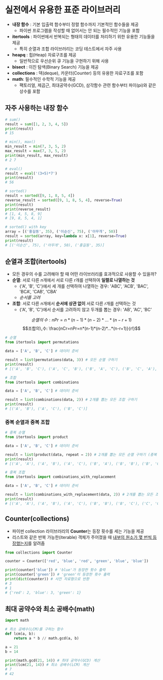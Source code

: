# 실전에서 유용한 표준 라이브러리
* **내장 함수** : 기본 입출력 함수부터 정렬 함수까지 기본적인 함수들을 제공
  * 파이썬 프로그램을 작성할 때 없어서는 안 되는 필수적인 기능을 포함
* **itertools** : 파이썬에서 반복되는 형태의 데이터를 처리하기 위한 유용한 기능들을 제공
  * 특히 순열과 조합 라이브러리는 코딩 테스트에서 자주 사용
* **heapq** : 힙(Heap) 자료구조를 제공
  * 일반적으로 우선순위 큐 기능을 구현하기 위해 사용
* **bisect** : 이진 탐색(Binary Search) 기능을 제공
* **collections** : 덱(deque), 카운터(Counter) 등의 유용한 자료구조를 포함
* **math**: 필수적인 수학적 기능을 제공
  * 팩토리얼, 제곱근, 최대공약수(GCD), 삼각함수 관련 함수부터 파이(pi)와 같은 상수를 포함

## 자주 사용하는 내장 함수

```py
# sum()
result = sum([1, 2, 3, 4, 5])
print(result)
# 15

# min(), max()
min_result = min(7, 3, 5, 2)
max_result = max(7, 3, 5, 2)
print(min_result, max_result)
# 2 7

# eval()
result = eval('(3+5)*7')
print(result)
# 56

# sorted()
result = sorted([9, 1, 8, 5, 4])
reverse_result = sorted([9, 1, 8, 5, 4], reverse=True)
print(result)
print(reverse_result)
# [1, 4, 5, 8, 9]
# [9, 8, 5, 4, 1]

# sorted() with key
array = [('홍길동', 35), ('이순신', 75), ('아무개', 50)]
result = sorted(array, key=lambda x: x[1], reverse=True)
print(result)
# [('이순신', 75), ('아무개', 50), ('홍길동', 35)]
```

## 순열과 조합(itertools)

* 모든 경우의 수를 고려해야 할 때 어떤 라이브러리를 효과적으로 사용할 수 있을까?
* **순열**: 서로 다른 $n$개에서 서로 다른 $r$개를 선택하여 **일렬로 나열하는 것**
  * {'A', 'B', 'C'}에서 세 개를 선택하여 나열하는 경우: 'ABC', 'ACB', 'BAC', 'BCA', 'CAB', 'CBA'
  * *순서를 고려*
* **조합**: 서로 다른 $n$개에서 **순서에 상관 없이** 서로 다른 $r$개를 선택하는 것
  * {'A', 'B', 'C'}에서 순서를 고려하지 않고 두개를 뽑는 경우: 'AB', 'AC', 'BC'

$$순열의\,수: nPr=n*(n-1)*(n-2)*...*(n-r+1)$$
$$조합의\,수: \frac{nCr=nPr=n*(n-1)*(n-2)*...*(n-r+1)}{r!}$$

```py
# 순열
from itertools import permutations

data = ['A', 'B', 'C'] # 데이터 준비

result = list(permutations(data, 3)) # 모든 순열 구하기
print(result)
# [('A', 'B', 'C'), ('A', 'C', 'B'), ('B', 'A', 'C'), ('B', 'C', 'A'), ('C', 'A', 'B'), ('C', 'B', 'A')]

# 조합
from itertools import combinations

data = ['A', 'B', 'C'] # 데이터 준비

result = list(combinations(data, 2)) # 2개를 뽑는 모든 조합 구하기
print(result)
# [('A', 'B'), ('A', 'C'), ('B', 'C')]
```
### 중복 순열과 중복 조합

```py
# 중복 순열
from itertools import product

data = ['A', 'B', 'C'] # 데이터 준비

result = list(product(data, repeat = 2)) # 2개를 뽑는 모든 순열 구하기 (중복 허용)
print(result)
# [('A', 'A'), ('A', 'B'), ('A', 'C'), ('B', 'A'), ('B', 'B'), ('B', 'C'), ('C', 'A'), ('C', 'B'), ('C', 'C')]

# 중복 조합
from itertools import combinations_with_replacement

data = ['A', 'B', 'C'] # 데이터 준비

result = list(combinations_with_replacement(data, 2)) # 2개를 뽑는 모든 조합 구하기 (중복 허용)
print(result)
# [('A', 'A'), ('A', 'B'), ('A', 'C'), ('B', 'B'), ('B', 'C'), ('C', 'C')]
```

## Counter(collections)
* 파이썬 collection 라이브러리의 **Counter**는 등장 횟수를 세는 기능을 제공
* 리스트와 같은 반복 가능한(iterable) 객체가 주어졌을 때 <u>내부의 원소가 몇 번씩 등장했는지</u>를 알려줌

```py
from collections import Counter

counter = Counter(['red', 'blue', 'red', 'green', 'blue', 'blue'])

print(counter['blue']) # 'blue'가 등장한 횟수 출력
print(counter['green']) # 'green'이 등장한 횟수 출력
print(dict(counter)) # 사전 자료형으로 반환
# 3
# 1
# {'red': 2, 'blue': 3, 'green': 1}
```

## 최대 공약수와 최소 공배수(math)
```py
import math

# 최소 공배수(LCM)를 구하는 함수
def lcm(a, b):
    return a * b // math.gcd(a, b)

a = 21
b = 14

print(math.gcd(21, 14)) # 최대 공약수(GCD) 계산
print(lcm(21, 14)) # 최소 공배수(LCM) 계산
# 7
# 42
```